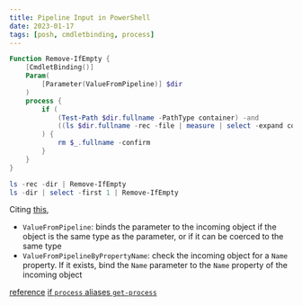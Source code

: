 ```yaml
---
title: Pipeline Input in PowerShell
date: 2023-01-17
tags: [posh, cmdletbinding, process]
---
```


```powershell
Function Remove-IfEmpty {
	[CmdletBinding()]
	Param(
		[Parameter(ValueFromPipeline)] $dir
	)
	process {
		if (
			(Test-Path $dir.fullname -PathType container) -and 
			((ls $dir.fullname -rec -file | measure | select -expand count) -eq 0)
		) {
			rm $_.fullname -confirm
		}
	}
}

ls -rec -dir | Remove-IfEmpty
ls -dir | select -first 1 | Remove-IfEmpty
```

Citing [this](https://learn.microsoft.com/en-us/powershell/scripting/developer/cmdlet/adding-parameters-that-process-pipeline-input?view=powershell-7.3),

- `ValueFromPipeline`: binds the parameter to the incoming object if the object is the same type as the parameter, or if it can be coerced to the same type
- `ValueFromPipelineByPropertyName`: check the incoming object for a `Name` property. If it exists, bind the `Name` parameter to the `Name` property of the incoming object


[reference](https://devblogs.microsoft.com/scripting/incorporating-pipelined-input-into-powershell-functions/)
[if `process` aliases `get-process`](https://github.com/PowerShell/PSScriptAnalyzer/issues/1402#issuecomment-774715321)
